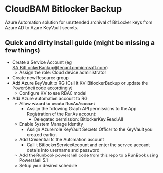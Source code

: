 # CloudBAM Bitlocker Backup

Azure Automation solution for unattended archival of BitLocker keys from Azure AD to Azure KeyVault secrets.

## Quick and dirty install guide (might be missing a few things)

- Create a Service Account (eg. SA_BitLockerBackup@tenant.onmicrosoft.com)
  - Assign the role: Cloud device administrator
- Create new Resource group
- Add Azure KeyVault to RG (Call it KV-BitlockerBackup or update the PowerShell code accordingly)
  - Configure KV to use RBAC model
- Add Azure Automation account to RG
  - Allow wizard to create RunAsAccount
    - Assign the following Graph API permissions to the App Registration of the RunAs account:
      - Delegated permission: BitlockerKey.Read.All
  - Enable System Manage Identity
    - Assign Azure role KeyVault Secrets Officer to the KeyVault you created earlier.
  - Add Credential to the Automation account
    - Call it BitlockerServiceAccount and enter the service account details into username and password
  - Add the Runbook powershell code from this repo to a RunBook using Powershell 5.1
  - Setup your desired schedule
